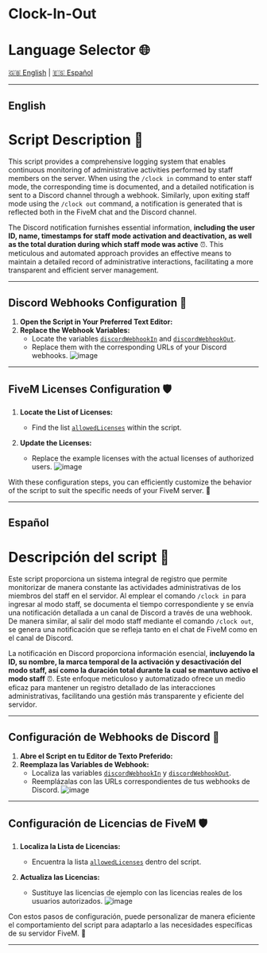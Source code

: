 # Clock-In-Out

# Language Selector 🌐

[🇬🇧 English](#english) | [🇪🇸 Español](#español)

---

## English

# Script Description 🚀

This script provides a comprehensive logging system that enables continuous monitoring of administrative activities performed by staff members on the server. When using the `/clock in` command to enter staff mode, the corresponding time is documented, and a detailed notification is sent to a Discord channel through a webhook. Similarly, upon exiting staff mode using the `/clock out` command, a notification is generated that is reflected both in the FiveM chat and the Discord channel.

The Discord notification furnishes essential information, **including the user ID, name, timestamps for staff mode activation and deactivation, as well as the total duration during which staff mode was active** ⏰. This meticulous and automated approach provides an effective means to maintain a detailed record of administrative interactions, facilitating a more transparent and efficient server management.

---

## Discord Webhooks Configuration 📡

1. **Open the Script in Your Preferred Text Editor:**
2. **Replace the Webhook Variables:**
   - Locate the variables [`discordWebhookIn`](#server.lua#L3) and [`discordWebhookOut`](#server.lua#L4).
   - Replace them with the corresponding URLs of your Discord webhooks.
![image](https://github.com/LS-Robert/Clock-In-Out/assets/78977643/95f12ee1-2bf7-4e19-ac41-6ea3a6ddb9c6)



---

## FiveM Licenses Configuration 🛡️

1. **Locate the List of Licenses:**
   - Find the list [`allowedLicenses`](#server.lua#L8) within the script.

2. **Update the Licenses:**
   - Replace the example licenses with the actual licenses of authorized users.
![image](https://github.com/LS-Robert/Clock-In-Out/assets/78977643/ef1d6307-bf4e-4218-82e3-2c551d994acd)

With these configuration steps, you can efficiently customize the behavior of the script to suit the specific needs of your FiveM server. 🙌

---

## Español

# Descripción del script 🚀

Este script proporciona un sistema integral de registro que permite monitorizar de manera constante las actividades administrativas de los miembros del staff en el servidor. Al emplear el comando `/clock in` para ingresar al modo staff, se documenta el tiempo correspondiente y se envía una notificación detallada a un canal de Discord a través de una webhook. De manera similar, al salir del modo staff mediante el comando `/clock out`, se genera una notificación que se refleja tanto en el chat de FiveM como en el canal de Discord.

La notificación en Discord proporciona información esencial, **incluyendo la ID, su nombre, la marca temporal de la activación y desactivación del modo staff, así como la duración total durante la cual se mantuvo activo el modo staff** ⏰. Este enfoque meticuloso y automatizado ofrece un medio eficaz para mantener un registro detallado de las interacciones administrativas, facilitando una gestión más transparente y eficiente del servidor.

---

## Configuración de Webhooks de Discord 📡

1. **Abre el Script en tu Editor de Texto Preferido:**
2. **Reemplaza las Variables de Webhook:**
   - Localiza las variables [`discordWebhookIn`](#server.lua#L3) y [`discordWebhookOut`](#server.lua#L4).
   - Reemplázalas con las URLs correspondientes de tus webhooks de Discord.
![image](https://github.com/LS-Robert/Clock-In-Out/assets/78977643/5dda0716-8eee-4826-a18b-dbc97e581b33)

---

## Configuración de Licencias de FiveM 🛡️

1. **Localiza la Lista de Licencias:**
   - Encuentra la lista [`allowedLicenses`](#server.lua#L8) dentro del script.

2. **Actualiza las Licencias:**
   - Sustituye las licencias de ejemplo con las licencias reales de los usuarios autorizados.
![image](https://github.com/LS-Robert/Clock-In-Out/assets/78977643/d4f7110e-78a9-4368-844c-9b4f0b49d506)

Con estos pasos de configuración, puede personalizar de manera eficiente el comportamiento del script para adaptarlo a las necesidades específicas de su servidor FiveM. 🙌

---
